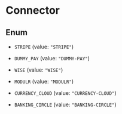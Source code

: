 

# Connector

## Enum


* `STRIPE` (value: `"STRIPE"`)

* `DUMMY_PAY` (value: `"DUMMY-PAY"`)

* `WISE` (value: `"WISE"`)

* `MODULR` (value: `"MODULR"`)

* `CURRENCY_CLOUD` (value: `"CURRENCY-CLOUD"`)

* `BANKING_CIRCLE` (value: `"BANKING-CIRCLE"`)



